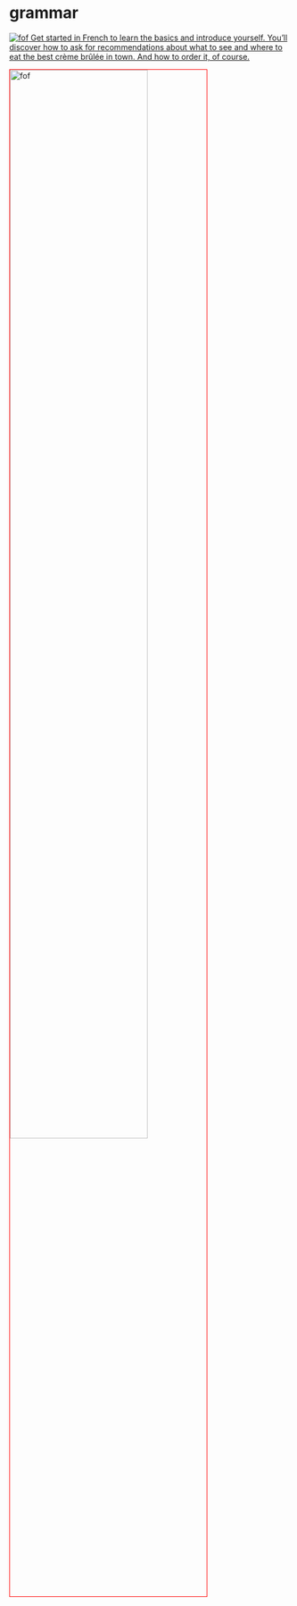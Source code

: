 <h1> grammar </h1>
<a href="https://cdn01.alison-static.net/courses/834/alison_courseware_intro_834.jpg">
<p>
<img src="https://cdn01.alison-static.net/courses/834/alison_courseware_intro_834.jpg" alt="fof" >                                          Get started in French to learn the basics and introduce yourself. You’ll discover how to ask for recommendations about what to see and where to eat the best crème brûlée in town. And how to order it, of course.        </a>      
</p>

<img style="width:70%; vertical-align:top; border:1px solid red;"
src="https://cdn01.alison-static.net/courses/834/alison_courseware_intro_834.jpg" alt="fof">

  

